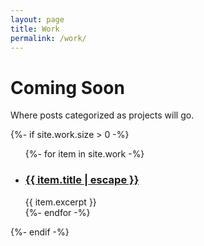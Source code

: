 ```yaml
---
layout: page
title: Work
permalink: /work/
---
```


# Coming Soon

Where posts categorized as projects will go.
<div>
{%- if site.work.size > 0 -%}
    <ul class="post-list">
      {%- for item in site.work -%}
      <li>
        <h3>
          <a class="post-link" href="{{ item.url | relative_url }}">
            {{ item.title | escape }}
          </a>
        </h3>
          {{ item.excerpt }}
      </li>
      {%- endfor -%}
    </ul>


{%- endif -%}
</div>